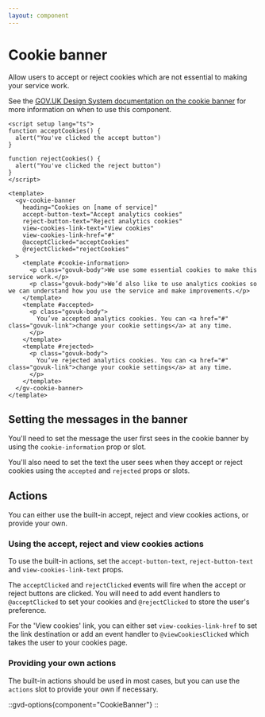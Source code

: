 ```yaml
---
layout: component
---
```


# Cookie banner

Allow users to accept or reject cookies which are not essential to making your service work.

See the [GOV.UK Design System documentation on the cookie banner](https://design-system.service.gov.uk/components/cookie-banner/) for more information on when to use this component.

```vue
<script setup lang="ts">
function acceptCookies() {
  alert("You've clicked the accept button")
}

function rejectCookies() {
  alert("You've clicked the reject button")
}
</script>

<template>
  <gv-cookie-banner
    heading="Cookies on [name of service]"
    accept-button-text="Accept analytics cookies"
    reject-button-text="Reject analytics cookies"
    view-cookies-link-text="View cookies"
    view-cookies-link-href="#"
    @acceptClicked="acceptCookies"
    @rejectClicked="rejectCookies"
  >
    <template #cookie-information>
      <p class="govuk-body">We use some essential cookies to make this service work.</p>
      <p class="govuk-body">We’d also like to use analytics cookies so we can understand how you use the service and make improvements.</p>
    </template>
    <template #accepted>
      <p class="govuk-body">
        You’ve accepted analytics cookies. You can <a href="#" class="govuk-link">change your cookie settings</a> at any time.
      </p>
    </template>
    <template #rejected>
      <p class="govuk-body">
        You’ve rejected analytics cookies. You can <a href="#" class="govuk-link">change your cookie settings</a> at any time.
      </p>
    </template>
  </gv-cookie-banner>
</template>
```
## Setting the messages in the banner

You'll need to set the message the user first sees in the cookie banner by using the `cookie-information` prop or slot.

You'll also need to set the text the user sees when they accept or reject cookies using the `accepted` and
`rejected` props or slots.

## Actions
You can either use the built-in accept, reject and view cookies actions, or provide your own.

### Using the accept, reject and view cookies actions

To use the built-in actions, set the `accept-button-text`, `reject-button-text` and `view-cookies-link-text` props.

The `acceptClicked` and `rejectClicked` events will fire when the accept or reject buttons are clicked. 
You will need to add event handlers to `@acceptClicked` to set your cookies and `@rejectClicked` to store the user's
preference.

For the 'View cookies' link, you can either set `view-cookies-link-href` to set the link destination or add an event 
handler to `@viewCookiesClicked` which takes the user to your cookies page. 

### Providing your own actions

The built-in actions should be used in most cases, but you can use the `actions` slot to provide your own if necessary.

::gvd-options{component="CookieBanner"}
::